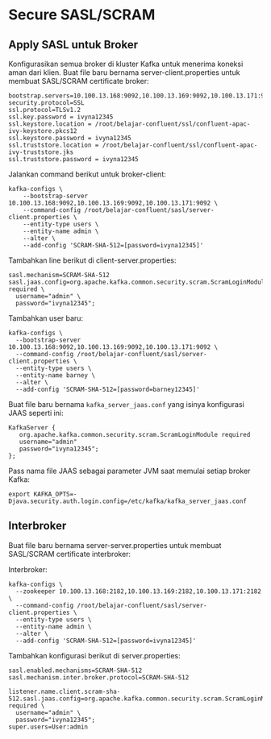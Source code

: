 # Secure SASL/SCRAM

## Apply SASL untuk Broker

Konfigurasikan semua broker di kluster Kafka untuk menerima koneksi aman dari klien. Buat file baru bernama server-client.properties untuk membuat SASL/SCRAM certificate broker:

```
bootstrap.servers=10.100.13.168:9092,10.100.13.169:9092,10.100.13.171:9092
security.protocol=SSL
ssl.protocol=TLSv1.2
ssl.key.password = ivyna12345
ssl.keystore.location = /root/belajar-confluent/ssl/confluent-apac-ivy-keystore.pkcs12
ssl.keystore.password = ivyna12345
ssl.truststore.location = /root/belajar-confluent/ssl/confluent-apac-ivy-truststore.jks
ssl.truststore.password = ivyna12345
```

Jalankan command berikut untuk broker-client:

```
kafka-configs \
    --bootstrap-server 10.100.13.168:9092,10.100.13.169:9092,10.100.13.171:9092 \
    --command-config /root/belajar-confluent/sasl/server-client.properties \
    --entity-type users \
    --entity-name admin \
    --alter \
    --add-config 'SCRAM-SHA-512=[password=ivyna12345]'
```

Tambahkan line berikut di client-server.properties:

```
sasl.mechanism=SCRAM-SHA-512
sasl.jaas.config=org.apache.kafka.common.security.scram.ScramLoginModule required \
  username="admin" \
  password="ivyna12345";
```

Tambahkan user baru:

```
kafka-configs \
  --bootstrap-server 10.100.13.168:9092,10.100.13.169:9092,10.100.13.171:9092 \
  --command-config /root/belajar-confluent/sasl/server-client.properties \
  --entity-type users \
  --entity-name barney \
  --alter \
  --add-config 'SCRAM-SHA-512=[password=barney12345]'
```

Buat file baru bernama `kafka_server_jaas.conf` yang isinya konfigurasi JAAS seperti ini:

```
KafkaServer {
   org.apache.kafka.common.security.scram.ScramLoginModule required
   username="admin"
   password="ivyna12345";
};
```

Pass nama file JAAS sebagai parameter JVM saat memulai setiap broker Kafka:

```
export KAFKA_OPTS=-Djava.security.auth.login.config=/etc/kafka/kafka_server_jaas.conf
```



## Interbroker


Buat file baru bernama server-server.properties untuk membuat SASL/SCRAM certificate interbroker:

Interbroker:

```
kafka-configs \
  --zookeeper 10.100.13.168:2182,10.100.13.169:2182,10.100.13.171:2182 \
  --command-config /root/belajar-confluent/sasl/server-client.properties \
  --entity-type users \
  --entity-name admin \
  --alter \
  --add-config 'SCRAM-SHA-512=[password=ivyna12345]'
```



Tambahkan konfigurasi berikut di server.properties:

```
sasl.enabled.mechanisms=SCRAM-SHA-512
sasl.mechanism.inter.broker.protocol=SCRAM-SHA-512

listener.name.client.scram-sha-512.sasl.jaas.config=org.apache.kafka.common.security.scram.ScramLoginModule required \
  username="admin" \
  password="ivyna12345";
super.users=User:admin
```




